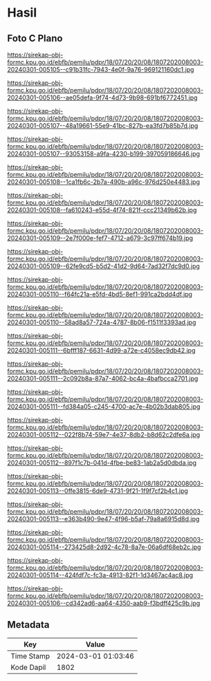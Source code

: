 # Hasil

## Foto C Plano

https://sirekap-obj-formc.kpu.go.id/ebfb/pemilu/pdpr/18/07/20/20/08/1807202008003-20240301-005105--c91b31fc-7943-4e0f-9a76-969121160dc1.jpg

https://sirekap-obj-formc.kpu.go.id/ebfb/pemilu/pdpr/18/07/20/20/08/1807202008003-20240301-005106--ae05defa-9f74-4d73-9b98-691bf6772451.jpg

https://sirekap-obj-formc.kpu.go.id/ebfb/pemilu/pdpr/18/07/20/20/08/1807202008003-20240301-005107--48a19661-55e9-41bc-827b-ea3fd7b85b7d.jpg

https://sirekap-obj-formc.kpu.go.id/ebfb/pemilu/pdpr/18/07/20/20/08/1807202008003-20240301-005107--93053158-a9fa-4230-b199-397059186646.jpg

https://sirekap-obj-formc.kpu.go.id/ebfb/pemilu/pdpr/18/07/20/20/08/1807202008003-20240301-005108--1ca1fb6c-2b7a-490b-a96c-976d250e4483.jpg

https://sirekap-obj-formc.kpu.go.id/ebfb/pemilu/pdpr/18/07/20/20/08/1807202008003-20240301-005108--fa610243-e55d-4f74-821f-ccc21349b62b.jpg

https://sirekap-obj-formc.kpu.go.id/ebfb/pemilu/pdpr/18/07/20/20/08/1807202008003-20240301-005109--2e7f000e-fef7-4712-a679-3c97ff674b19.jpg

https://sirekap-obj-formc.kpu.go.id/ebfb/pemilu/pdpr/18/07/20/20/08/1807202008003-20240301-005109--62fe9cd5-b5d2-41d2-9d64-7ad32f7dc9d0.jpg

https://sirekap-obj-formc.kpu.go.id/ebfb/pemilu/pdpr/18/07/20/20/08/1807202008003-20240301-005110--f64fc21a-e5fd-4bd5-8ef1-991ca2bdd4df.jpg

https://sirekap-obj-formc.kpu.go.id/ebfb/pemilu/pdpr/18/07/20/20/08/1807202008003-20240301-005110--58ad8a57-724a-4787-8b06-f1511f3393ad.jpg

https://sirekap-obj-formc.kpu.go.id/ebfb/pemilu/pdpr/18/07/20/20/08/1807202008003-20240301-005111--6bfff187-6631-4d99-a72e-c4058ec9db42.jpg

https://sirekap-obj-formc.kpu.go.id/ebfb/pemilu/pdpr/18/07/20/20/08/1807202008003-20240301-005111--2c092b8a-87a7-4062-bc4a-4bafbcca2701.jpg

https://sirekap-obj-formc.kpu.go.id/ebfb/pemilu/pdpr/18/07/20/20/08/1807202008003-20240301-005111--fd384a05-c245-4700-ac7e-4b02b3dab805.jpg

https://sirekap-obj-formc.kpu.go.id/ebfb/pemilu/pdpr/18/07/20/20/08/1807202008003-20240301-005112--022f8b74-59e7-4e37-8db2-b8d62c2dfe6a.jpg

https://sirekap-obj-formc.kpu.go.id/ebfb/pemilu/pdpr/18/07/20/20/08/1807202008003-20240301-005112--897f1c7b-041d-4fbe-be83-1ab2a5d0dbda.jpg

https://sirekap-obj-formc.kpu.go.id/ebfb/pemilu/pdpr/18/07/20/20/08/1807202008003-20240301-005113--0ffe3815-6de9-4731-9f21-1f9f7cf2b4c1.jpg

https://sirekap-obj-formc.kpu.go.id/ebfb/pemilu/pdpr/18/07/20/20/08/1807202008003-20240301-005113--e363b490-9e47-4f96-b5af-79a8a6915d8d.jpg

https://sirekap-obj-formc.kpu.go.id/ebfb/pemilu/pdpr/18/07/20/20/08/1807202008003-20240301-005114--273425d8-2d92-4c78-8a7e-06a6df68eb2c.jpg

https://sirekap-obj-formc.kpu.go.id/ebfb/pemilu/pdpr/18/07/20/20/08/1807202008003-20240301-005114--424fdf7c-fc3a-4913-82f1-1d3467ac4ac8.jpg

https://sirekap-obj-formc.kpu.go.id/ebfb/pemilu/pdpr/18/07/20/20/08/1807202008003-20240301-005106--cd342ad6-aa64-4350-aab9-f3bdff425c9b.jpg


## Metadata

| Key        | Value               |
| ---------- | ------------------- |
| Time Stamp | 2024-03-01 01:03:46 |
| Kode Dapil | 1802                |



